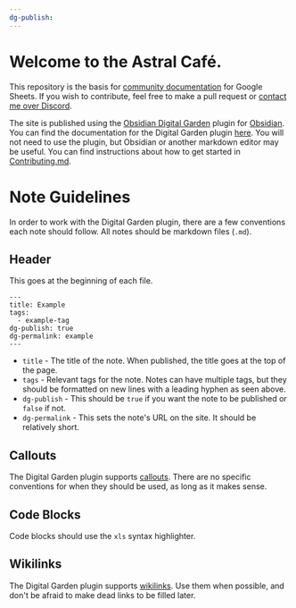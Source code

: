 ```yaml
---
dg-publish:
---
```

# Welcome to the Astral Café.
This repository is the basis for [community documentation](https://docs.astral.cafe/) for Google Sheets. If you wish to contribute, feel free to make a pull request or [contact me over Discord](https://discord.com/users/365169403316142090).

The site is published using the [Obsidian Digital Garden](https://github.com/oleeskild/Obsidian-Digital-Garden) plugin for [Obsidian](https://obsidian.md/). You can find the documentation for the Digital Garden plugin [here](https://dg-docs.ole.dev/). You will not need to use the plugin, but Obsidian or another markdown editor may be useful. You can find instructions about how to get started in [Contributing.md](/FAQ/Contributing.md).
# Note Guidelines
In order to work with the Digital Garden plugin, there are a few conventions each note should follow. All notes should be markdown files (`.md`).
## Header
This goes at the beginning of each file.
```
---
title: Example
tags:
  - example-tag
dg-publish: true
dg-permalink: example
---
```
- `title` - The title of the note. When published, the title goes at the top of the page.
- `tags` - Relevant tags for the note. Notes can have multiple tags, but they should be formatted on new lines with a leading hyphen as seen above.
- `dg-publish` - This should be `true` if you want the note to be published or `false` if not.
- `dg-permalink` - This sets the note's URL on the site. It should be relatively short.
## Callouts
The Digital Garden plugin supports [callouts](https://help.obsidian.md/Editing+and+formatting/Callouts). There are no specific conventions for when they should be used, as long as it makes sense.
## Code Blocks
Code blocks should use the `xls` syntax highlighter.
## Wikilinks
The Digital Garden plugin supports [wikilinks](https://help.obsidian.md/Linking+notes+and+files/Internal+links). Use them when possible, and don't be afraid to make dead links to be filled later.